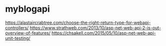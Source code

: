 # myblogapi

https://alastaircrabtree.com/choose-the-right-return-type-for-webapi-controllers/
https://www.strathweb.com/2013/10/asp-net-web-api-2-is-out-overview-of-features/
https://chsakell.com/2015/05/10/asp-net-web-api-unit-testing/
